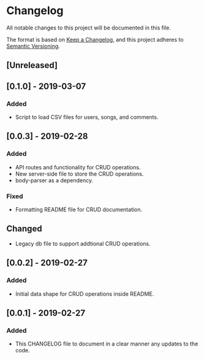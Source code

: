 # Changelog
All notable changes to this project will be documented in this file.

The format is based on [Keep a Changelog](https://keepachangelog.com/en/1.0.0/),
and this project adheres to [Semantic Versioning](https://semver.org/spec/v2.0.0.html).

## [Unreleased]


## [0.1.0] - 2019-03-07
### Added
- Script to load CSV files for users, songs, and comments.

## [0.0.3] - 2019-02-28
### Added
- API routes and functionality for CRUD operations.
- New server-side file to store the CRUD operations.
- body-parser as a dependency.

### Fixed
- Formatting README file for CRUD documentation.

## Changed
- Legacy db file to support addtional CRUD operations.

## [0.0.2] - 2019-02-27
### Added
- Initial data shape for CRUD operations inside README.

## [0.0.1] - 2019-02-27
### Added
- This CHANGELOG file to document in a clear manner any updates to the code.